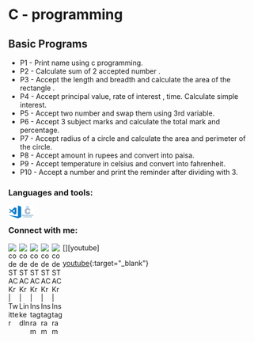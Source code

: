 # C - programming

## Basic Programs

- P1 - Print name using c programming.
- P2 - Calculate sum of 2 accepted number .
- P3 - Accept the length and breadth and calculate the area of the rectangle .
- P4 - Accept principal value, rate of interest , time. Calculate simple interest.
- P5 - Accept two number and swap them using 3rd variable.
- P6 - Accept 3 subject marks and calculate the total mark and percentage.
- P7 - Accept radius of a circle and calculate the area and perimeter of the circle.
- P8 - Accept amount in rupees and convert into paisa.
- P9 - Accept temperature in celsius and convert into fahrenheit.
- P10 - Accept a number and print the reminder after dividing with 3.


### Languages and tools:

[<img align="left" alt="Visual Studio Code" width="26px" src="https://raw.githubusercontent.com/github/explore/80688e429a7d4ef2fca1e82350fe8e3517d3494d/topics/visual-studio-code/visual-studio-code.png" />][vscode]
[<img align="left" alt="c-programming" width="26px" src="https://raw.githubusercontent.com/github/explore/80688e429a7d4ef2fca1e82350fe8e3517d3494d/topics/c/c.png" />][c]
<br/>

### Connect with me:

[<img align="left" alt="codeSTACKr | Twitter" width="22px" src="https://cdn.jsdelivr.net/npm/simple-icons@v3/icons/twitter.svg" />][twitter]
[<img align="left" alt="codeSTACKr | LinkedIn" width="22px" src="https://cdn.jsdelivr.net/npm/simple-icons@v3/icons/linkedin.svg" />][linkedin]
[<img align="left" alt="codeSTACKr | Instagram" width="22px" src="https://cdn.jsdelivr.net/npm/simple-icons@v3/icons/instagram.svg" />][instagram]
[<img align="left" alt="codeSTACKr | Instagram" width="22px" src="https://cdn.jsdelivr.net/npm/simple-icons@v3/icons/facebook.svg" />][facebook]
[<img target="_blank" align="left" alt="codeSTACKr | Instagram" width="22px" src="https://cdn.jsdelivr.net/npm/simple-icons@v3/icons/youtube.svg" />][youtube]





[website]: https://github.com/sahoochinmay
[twitter]: https://twitter.com/_Sahoochinmay
[instagram]: https://www.instagram.com/_sahoochinmay/
[linkedin]: https://www.linkedin.com/in/chinmay-ranjan-sahoo-865b75161/
[facebook]: https://www.facebook.com/chinmay.ranjan.961/visualstudio.com/
[vscode]: https://code.visualstudio.com/
[c]: https://g.co/kgs/HJyHvh
[youtube](https://www.youtube.com/channel/UCjPFubL0hA0EuSjTgj2pW2g){:target="_blank"}
